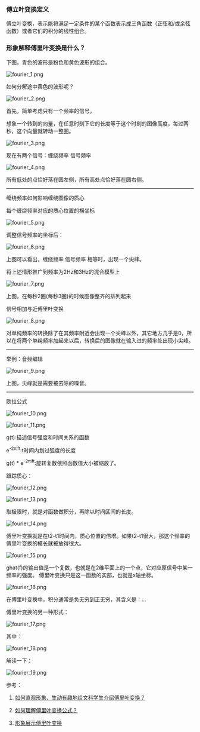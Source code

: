 ### 傅立叶变换定义
傅立叶变换，表示能将满足一定条件的某个函数表示成三角函数（正弦和/或余弦函数）或者它们的积分的线性组合。

### 形象解释傅里叶变换是什么？

下图，青色的波形是粉色和黄色波形的组合。

![fourier_1.png](https://i.imgur.com/jsLX2so.png)


如何分解途中黄色的波形呢？

![fourier_2.png](https://i.imgur.com/Wwrrviv.png)

首先，简单考虑只有一个频率的信号。

想象一个转到的向量，在任意时刻下它的长度等于这个时刻的图像高度，每过两秒，这个向量就转动一整圈。

![fourier_3.png](https://i.imgur.com/4n0NolZ.png)

现在有两个信号：缠绕频率 信号频率

![fourier_4.png](https://i.imgur.com/vqX1Jop.png)

所有低处的点恰好落在圆左侧，所有高处点恰好落在圆右侧。


----------

缠绕频率如何影响缠绕图像的质心

每个缠绕频率对应的质心位置的横坐标

![fourier_5.png](https://i.imgur.com/Fa7pA6b.png)

调整信号频率的坐标后：

![fourier_6.png](https://i.imgur.com/4UKKRRr.png)

上图可以看出，缠绕频率 信号频率 相等时，出现一个尖峰。

将上述情形推广到频率为2Hz和3Hz的混合模型上

![fourier_7.png](https://i.imgur.com/neNAzTe.png)

上图，在每秒2圈(每秒3圈)的时候图像整齐的排列起来

信号相加与近傅里叶变换

![fourier_8.png](https://i.imgur.com/pzroXHL.png)

对单纯频率的转换除了在其频率附近会出现一个尖峰以外，其它地方几乎是0，所以在将两个单纯频率加起来以后，转换后的图像就在输入进的频率处出现小尖峰。

----------

举例：音频编辑

![fourier_9.png](https://i.imgur.com/hmGw4Za.png)

上图，尖峰就是需要被去除的噪音。


----------

欧拉公式

![fourier_10.png](https://i.imgur.com/cgfTpdk.png)

![fourier_11.png](https://i.imgur.com/egvMOW2.png)

g(t):描述信号强度和时间关系的函数

e<sup>-2πift</sup>:t时间内划过弧度的长度

g(t) * e<sup>-2πift</sup>:旋转复数依照函数值大小被缩放了。

跟踪质心：

![fourier_12.png](https://i.imgur.com/cAqbikY.png)

![fourier_13.png](https://i.imgur.com/Y3d6nFL.png)

取极限时，就是对函数做积分，再除以时间区间的长度。


![fourier_14.png](https://i.imgur.com/lmVEAUq.png)

傅里叶变换就是在t2-t1时间内，质心位置的倍增。如果t2-t1很大，那这个频率的傅里叶变换的模长就被放得很大。

![fourier_15.png](https://i.imgur.com/E10u5Zt.png)

ghat(f)的输出值是一个复数，也就是在2维平面上的一个点，它对应原信号中某一频率的强度。
傅里叶变换只是这一函数的实部，也就是x轴坐标。

![fourier_16.png](https://i.imgur.com/P7Tzp3m.png)

在傅里叶变换中，积分通常是负无穷到正无穷，其含义是：...

傅里叶变换的另一种形式：

![fourier_17.png](https://i.imgur.com/RIGNU5I.png)

其中：

![fourier_18.png](https://i.imgur.com/P3V0Uag.png)

解读一下：

![fourier_19.png](https://i.imgur.com/tRZSBNK.png)

参考：

1. [如何直观形象、生动有趣地给文科学生介绍傅里叶变换？](https://www.zhihu.com/question/19991026/answer/252715189 "如何直观形象、生动有趣地给文科学生介绍傅里叶变换？")

1. [如何理解傅里叶变换公式？](https://www.zhihu.com/question/19714540/answer/334686351 "如何理解傅里叶变换公式？")

1. [形象展示傅里叶变换](https://www.bilibili.com/video/av19141078 "形象展示傅里叶变换")
